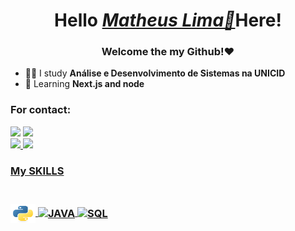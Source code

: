 <div align="center">
 <h1>Hello <a href="https://www.linkedin.com/in/matheus-banqueiro-lima-b594031a2/"><i>Matheus Lima🖖</i></a>Here!</h1>
  <h3><b>Welcome the my Github!❤</b></h3>
 
</div>

+ 👨‍💻 I study **Análise e Desenvolvimento de Sistemas na UNICID**
+ 🧠 Learning **Next.js and node**

<h3>For contact:</h3>
<a href="https://www.linkedin.com/in/matheus-banqueiro-lima-b594031a2/" target="_blank"><img src="https://img.shields.io/badge/-LinkedIn-%230077B5?style=for-the-badge&logo=linkedin&logoColor=white" target="_blank"></a>
<a href = "mailto:mbanqueirolima@gmail.com"><img src="https://img.shields.io/badge/-Gmail-%23333?style=for-the-badge&logo=gmail&logoColor=red" target="_blank"></a>

<a href="https://www.linkedin.com/in/matheus-banqueiro-lima-b594031a2/" target="blank">
<div>
  <a href="https://github.com/Matheubanqueiro">
  <img height="150em" src="https://github-readme-stats.vercel.app/api?username=Matheubanqueiro&show_icons=true&theme=dark&include_all_commits=true&count_private=true"/>
  <img height="150em" src="https://github-readme-stats.vercel.app/api/top-langs/?username=Matheubanqueiro&layout=compact&langs_count=7&theme=dark"/>
</div>
<h3> My SKILLS <h3>
<div style="display: inline_block"><br>
  <img align="center" alt="Python" height="30" width="40" src="https://raw.githubusercontent.com/devicons/devicon/master/icons/python/python-original.svg">
 <img align="center" alt="JAVA" height="50" width="60" src="https://cdn.jsdelivr.net/gh/devicons/devicon/icons/java/java-original-wordmark.svg">
  <img align="center" alt="SQL" height="50" width="60" src="https://cdn.jsdelivr.net/gh/devicons/devicon/icons/microsoftsqlserver/microsoftsqlserver-plain-wordmark.svg">
</div>
 
 <!-- ![Snake animation](https://github.com/Matheubanqueiro/Matheubanqueiro/blob/output/github-contribution-grid-snake.svg) -->
